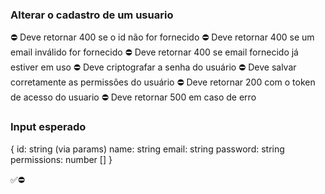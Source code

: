 ### Alterar o cadastro de um usuario

⛔ Deve retornar 400 se o id não for fornecido
⛔ Deve retornar 400 se um email inválido for fornecido
⛔ Deve retornar 400 se email fornecido já estiver em uso
⛔ Deve criptografar a senha do usuário
⛔ Deve salvar corretamente as permissões do usuário
⛔ Deve retornar 200 com o token de acesso do usuario
⛔ Deve retornar 500 em caso de erro


### Input esperado
{
    id: string (via params)
    name: string
    email: string
    password: string
    permissions: number []
}

✅⛔